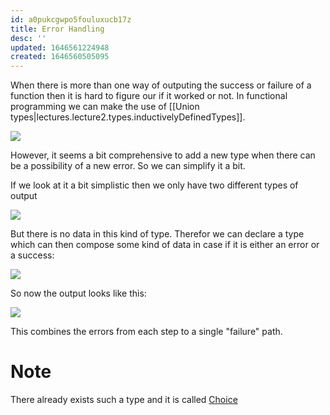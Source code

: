 ```yaml
---
id: a0pukcgwpo5fouluxucb17z
title: Error Handling
desc: ''
updated: 1646561224948
created: 1646560505095
---
```

When there is more than one way of outputing the success or failure of a function then it is hard to figure our if it worked or not. 
In functional programming we can make the use of [[Union types|lectures.lecture2.types.inductivelyDefinedTypes]]. 

![](/assets/images/2022-03-06-10-58-03.png)

However, it seems a bit comprehensive to add a new type when there can be a possibility of a new error. 
So we can simplify it a bit.

If we look at it a bit simplistic then we only have two different types of output

![](/assets/images/2022-03-06-11-00-01.png)

But there is no data in this kind of type. Therefor we can declare a type which can then compose some kind of data in case if it is either an error or a success:

![](/assets/images/2022-03-06-11-01-04.png)

So now the output looks like this:

![](/assets/images/2022-03-06-11-01-19.png)

This combines the errors from each step to a single "failure" path.

# Note
There already exists such a type and it is called [Choice](https://fsharp.github.io/fsharp-core-docs/reference/fsharp-core-fsharpchoice-2.html#Choice1Of2)
